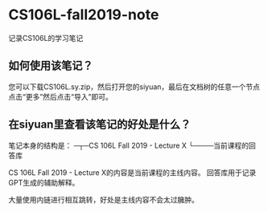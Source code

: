 # CS106L-fall2019-note
记录CS106L的学习笔记
## 如何使用该笔记？
您可以下载CS106L.sy.zip，然后打开您的siyuan，最后在文档树的任意一个节点点击“更多”然后点击“导入”即可。
## 在siyuan里查看该笔记的好处是什么？
笔记本身的结构是：
─┬─CS 106L Fall 2019 - Lecture X
 └────当前课程的回答库

CS 106L Fall 2019 - Lecture X的内容是当前课程的主线内容。
回答库用于记录GPT生成的辅助解释。

大量使用内链进行相互跳转，好处是主线内容不会太过臃肿。